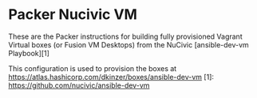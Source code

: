 Packer Nucivic VM
=================

These are the Packer instructions for building fully provisioned Vagrant
Virtual boxes (or Fusion VM Desktops) from the NuCivic [ansible-dev-vm Playbook][1]

This configuration is used to provision the boxes at
https://atlas.hashicorp.com/dkinzer/boxes/ansible-dev-vm
[1]: https://github.com/nucivic/ansible-dev-vm
